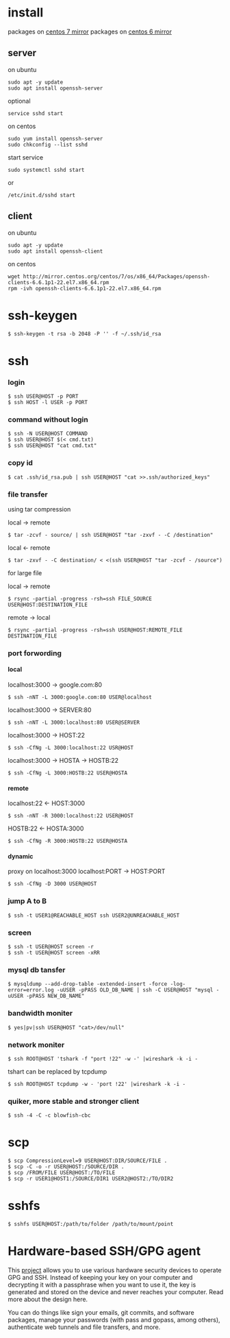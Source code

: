 # install

packages on <a href="http://mirror.centos.org/centos/7/os/x86_64/Packages/">centos 7 mirror</a>
packages on <a href="http://mirror.centos.org/centos/6/os/x86_64/Packages/">centos 6 mirror</a>

## server
on ubuntu 

	sudo apt -y update
	sudo apt install openssh-server

optional

	service sshd start
	
on centos

	sudo yum install openssh-server
	sudo chkconfig --list sshd

start service

	sudo systemctl sshd start 

or 

	/etc/init.d/sshd start

## client
on ubuntu

	sudo apt -y update
	sudo apt install openssh-client

on centos

	wget http://mirror.centos.org/centos/7/os/x86_64/Packages/openssh-clients-6.6.1p1-22.el7.x86_64.rpm
	rpm -ivh openssh-clients-6.6.1p1-22.el7.x86_64.rpm
	
# ssh-keygen

	$ ssh-keygen -t rsa -b 2048 -P '' -f ~/.ssh/id_rsa

# ssh

### login

	$ ssh USER@HOST -p PORT
	$ ssh HOST -l USER -p PORT

### command without login

	$ ssh -N USER@HOST COMMAND
	$ ssh USER@HOST $(< cmd.txt)
	$ ssh USER@HOST "cat cmd.txt"

### copy id

	$ cat .ssh/id_rsa.pub | ssh USER@HOST "cat >>.ssh/authorized_keys"

### file transfer

using tar compression

local -> remote

	$ tar -zcvf - source/ | ssh USER@HOST "tar -zxvf - -C /destination"

local <- remote

	$ tar -zxvf - -C destination/ < <(ssh USER@HOST "tar -zcvf - /source")

for large file

local -> remote

	$ rsync -partial -progress -rsh=ssh FILE_SOURCE USER@HOST:DESTINATION_FILE

remote -> local

	$ rsync -partial -progress -rsh=ssh USER@HOST:REMOTE_FILE DESTINATION_FILE


### port forwording

#### local

localhost:3000 -> google.com:80

	$ ssh -nNT -L 3000:google.com:80 USER@localhost

localhost:3000 -> SERVER:80

	$ ssh -nNT -L 3000:localhost:80 USER@SERVER	

localhost:3000 -> HOST:22

	$ ssh -CfNg -L 3000:localhost:22 USR@HOST

localhost:3000 -> HOSTA -> HOSTB:22

	$ ssh -CfNg -L 3000:HOSTB:22 USER@HOSTA


#### remote

localhost:22 <- HOST:3000

	$ ssh -nNT -R 3000:localhost:22 USER@HOST

HOSTB:22 <- HOSTA:3000

	$ ssh -CfNg -R 3000:HOSTB:22 USER@HOSTA

#### dynamic

proxy on localhost:3000
localhost:PORT -> HOST:PORT

	$ ssh -CfNg -D 3000 USER@HOST

### jump A to B

	$ ssh -t USER1@REACHABLE_HOST ssh USER2@UNREACHABLE_HOST

### screen

	$ ssh -t USER@HOST screen -r
	$ ssh -t USER@HOST screen -xRR

### mysql db tansfer

	$ mysqldump --add-drop-table -extended-insert -force -log-error=error.log -uUSER -pPASS OLD_DB_NAME | ssh -C USER@HOST "mysql -uUSER -pPASS NEW_DB_NAME"

### bandwidth moniter

	$ yes|pv|ssh USER@HOST "cat>/dev/null"
 
### network moniter

	$ ssh ROOT@HOST 'tshark -f "port !22" -w -' |wireshark -k -i -

tshart can be replaced by tcpdump

	$ ssh ROOT@HOST tcpdump -w - 'port !22' |wireshark -k -i -

### quiker, more stable and stronger client

	$ ssh -4 -C -c blowfish-cbc

# scp 

	$ scp CompressionLevel=9 USER@HOST:DIR/SOURCE/FILE .
	$ scp -C -o -r USER@HOST:/SOURCE/DIR .
	$ scp /FROM/FILE USER@HOST:/TO/FILE
	$ scp -r USER1@HOST1:/SOURCE/DIR1 USER2@HOST2:/TO/DIR2
	
# sshfs

	$ sshfs USER@HOST:/path/to/folder /path/to/mount/point

# Hardware-based SSH/GPG agent

This [project](https://github.com/romanz/trezor-agent) allows you to use various hardware security devices to operate GPG and SSH. Instead of keeping your key on your computer and decrypting it with a passphrase when you want to use it, the key is generated and stored on the device and never reaches your computer. Read more about the design here.

You can do things like sign your emails, git commits, and software packages, manage your passwords (with pass and gopass, among others), authenticate web tunnels and file transfers, and more.





